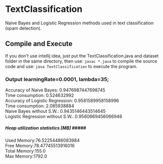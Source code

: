 # TextClassification
Naive Bayes and Logistic Regression methods used in text classification (spam detection).
## Compile and Execute
If you don't use intellij idea, just put the TextClassification.java and dataset folder in the same directory, then use: 
 `javac *.java` 
 to compile the source code and use: 
 `java TextClassification`
 to execute the program.
 ### Output learningRate=0.0001, lambda=35;
  Accuracy of Naive Bayes: 0.9476987447698745<br/>
  Time consumption: 0.524632992<br/>
  Accuracy of Logistic Regression: 0.9581589958158996<br/>
  Time consumption: 2.085938884<br/>
  Naive Bayes without S.W.: 0.9435146443514645<br/>
  Logistic Regression without S.W.: 0.9560669456066946<br/>
  ##### Heap utilization statistics [MB] #####<br/>
  Used Memory:76.52254486083984<br/>
  Free Memory:78.47745513916016<br/>
  Total Memory:155.0<br/>
  Max Memory:1792.0<br/>